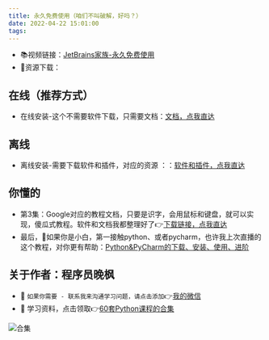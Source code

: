 ```yaml
---
title: 永久免费使用（咱们不叫破解，好吗？）
date: 2022-04-22 15:01:00
tags:
---
```





- 📚视频链接：[JetBrains家族-永久免费使用](https://www.bilibili.com/video/BV1zK411u7tb)
- 🚀资源下载：
## 在线（推荐方式）
- 在线安装-这个不需要软件下载，只需要文档：[文档，点我直达](https://blog.csdn.net/weixin_42321517/article/details/112762182)
## 离线
- 离线安装-需要下载软件和插件，对应的资源 ：：[软件和插件，点我直达](https://mp.weixin.qq.com/s/d_mjo3EiHDXVfJ6rcgHGMQ)
## 你懂的
- 第3集：Google对应的教程文档，只要是识字，会用鼠标和键盘，就可以实现，傻瓜式教程。软件和文档我都整理好了👉[下载链接，点我直达](https://gitee.com/zhaofeng092/python-auto-office/blob/master/%E5%9B%A2%E9%98%9F%E5%85%B1%E7%94%A8%E8%B5%84%E6%BA%90/google/Goolge_ReadMe.md)
- 最后，🔞如果你是小白，第一接触python、或者pycharm，也许我上次直播的这个教程，对你更有帮助：[Python&PyCharm的下载、安装、使用、进阶](https://www.bilibili.com/video/BV1sy4y1q7zH)



## 关于作者：程序员晚枫
- 💬 ``如果你需要 - 联系我来沟通学习问题，请点击添加``👉[我的微信](https://python-office-1300615378.cos.ap-chongqing.myqcloud.com/qr-code.jpg)
- 🎁 学习资料，点击领取👉[60套Python课程的合集](http://www.python4office.cn/vedio-course/)




![合集](https://img-blog.csdnimg.cn/20210303170458567.jpg?x-oss-process=image/watermark,type_ZmFuZ3poZW5naGVpdGk,shadow_10,text_aHR0cHM6Ly9ibG9nLmNzZG4ubmV0L3dlaXhpbl80MjMyMTUxNw==,size_16,color_FFFFFF,t_70#pic_center)